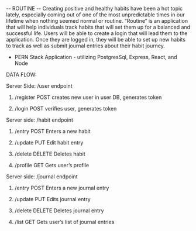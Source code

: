 -- ROUTINE --
Creating positive and healthy habits have been a hot topic lately, especially coming out of one of the most unpredictable times in our lifetime when nothing seemed normal or routine. “Routine” is an application that will help individuals track habits that will set them up for a balanced and successful life. Users will be able to create a login that will lead them to the application. Once they are logged in, they will be able to set up new habits to track as well as submit journal entries about their habit journey.

- PERN Stack Application - utilizing PostgresSql, Express, React, and Node 

DATA FLOW: 

Server Side: /user endpoint
1) /register
POST creates new user in user DB, generates token

2) /login
POST verifies user, generates token



Server side: /habit endpoint
1) /entry
POST Enters a new habit 

2) /update
PUT Edit habit entry 

3) /delete
DELETE Deletes habit

4) /profile
GET Gets user’s profile



Server side: /journal endpoint
1) /entry
POST Enters a new journal entry

2) /update
PUT Edits journal entry

3) /delete
DELETE Deletes journal entry

4) /list
GET Gets user’s list of journal entries 







